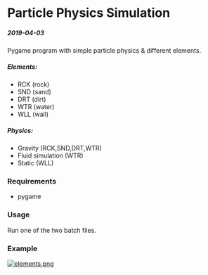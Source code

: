 

# Particle Physics Simulation
##### 2019-04-03
Pygame program with simple particle physics & different elements. 

##### Elements:
* RCK (rock)
* SND (sand)
* DRT (dirt)
* WTR (water)
* WLL (wall)

##### Physics:
* Gravity (RCK,SND,DRT,WTR)
* Fluid simulation (WTR)
* Static (WLL)



### Requirements
* pygame


### Usage

Run one of the two batch files.

### Example

[![elements.png](https://i.postimg.cc/52nWcKL7/elements.png)](https://postimg.cc/K1kHBN9B)
